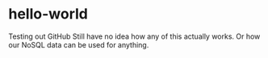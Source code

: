 # hello-world
Testing out GitHub
Still have no idea how any of this actually works.  Or how our NoSQL data can be used for anything.
